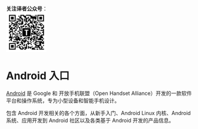 **关注译者公众号**：
<br/>
<img src='../../pic/tinylab-wechat.jpg' width='110px'/>
<br/>


# Android 入口

[Android](http://en.wikipedia.org/wiki/Google_Android "wikipedia entry") 是 Google 和 开放手机联盟（Open Handset Alliance）开发的一款软件平台和操作系统，专为小型设备和智能手机设计。

包含 Android 开发相关的各个方面，从新手入门、Android Linux 内核、Android 系统、应用开发到 Android 社区以及各类基于 Android 开发的产品信息。
